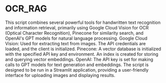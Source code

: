 # OCR_RAG
This script combines several powerful tools for handwritten text recognition and information retrieval, primarily using Google Cloud Vision for OCR (Optical Character Recognition), Pinecone for similarity search, and OpenAI's GPT models for natural language processing.
Google Cloud Vision: Used for extracting text from images. The API credentials are loaded, and the client is initialized.
Pinecone: A vector database is initialized with the specified API key and environment. An index is created for storing and querying vector embeddings.
OpenAI: The API key is set for making calls to GPT models for text generation and embeddings.
The script is designed to be run in a Streamlit application, providing a user-friendly interface for uploading images and displaying results.
